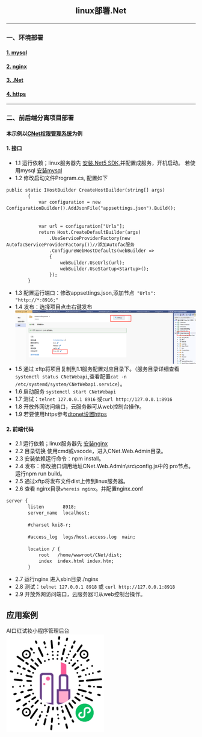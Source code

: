 ## <p align="center"> linux部署.Net </p>
----------------------------------------
### 一、环境部署
#### [1.  mysql](https://github.com/chi8708/Linux-.Net/blob/main/linux%E9%83%A8%E7%BD%B2mysql.md)
#### [2.  nginx](./linux%E9%83%A8%E7%BD%B2nginx.md)
#### [3.  .Net](./linux%E9%83%A8%E7%BD%B2.Net.md)
#### [4.  https](./dotnet%E8%AE%BE%E7%BD%AEhttps.md)
------------------------------
### 二、前后端分离项目部署
#### 本示例以[CNet权限管理系统](https://github.com/chi8708/CNet_Admin)为例
#### 1. 接口
- 1.1 运行依赖；linux服务器先 [安装.Net5 SDK](./linux%E9%83%A8%E7%BD%B2.Net.md),并配置成服务，开机启动。
若使用mysql [安装mysql](./linux%E9%83%A8%E7%BD%B2mysql.md)
- 1.2 修改启动文件Program.cs, 配置如下
```
public static IHostBuilder CreateHostBuilder(string[] args)
        {
            var configuration = new ConfigurationBuilder().AddJsonFile("appsettings.json").Build();


            var url = configuration["Urls"];
            return Host.CreateDefaultBuilder(args)
                .UseServiceProviderFactory(new AutofacServiceProviderFactory())//添加Autofac服务
                .ConfigureWebHostDefaults(webBuilder =>
                {
                    webBuilder.UseUrls(url);
                    webBuilder.UseStartup<Startup>();
                });
        }
```
- 1.3 配置运行端口：修改appsettings.json,添加节点` "Urls": "http://*:8916;"`
- 1.4 发布：选择项目点击右键发布<img src="./image/apifb.jpg">
- 1.5 通过 xftp将项目复制到1.1服务配置对应目录下。（服务目录详细查看`systemctl status CNetWebapi`,查看配置`cat -n /etc/systemd/system/CNetWebapi.service`）。
- 1.6 启动服务 `systemctl start CNetWebapi`
- 1.7 测试：`telnet 127.0.0.1 8916` 或`curl http://127.0.0.1:8916`
- 1.8 开放外网访问端口，云服务器可从web控制台操作。
- 1.9 若要使用https参考[dtonet设置https](./dotnet%E8%AE%BE%E7%BD%AEhttps.md)

#### 2. 前端代码
- 2.1 运行依赖；linux服务器先 [安装nginx](./linux%E9%83%A8%E7%BD%B2nginx.md)
- 2.2 目录切换 使用cmd或vscode，进入CNet.Web.Admin目录。
- 2.3 安装依赖运行命令：npm install。
- 2.4 发布：修改接口调用地址CNet.Web.Admin\src\config.js中的 pro节点。 运行npm run build。
- 2.5 通过xftp将发布文件dist上传到linux服务器。
- 2.6 查看 nginx目录`whereis nginx`。并配置nginx.conf
```
server {
        listen       8918;
        server_name  localhost;

        #charset koi8-r;

        #access_log  logs/host.access.log  main;

        location / {
            root   /home/wwwroot/CNet/dist;
            index  index.html index.htm;
        }
```
- 2.7 运行nginx 进入sbin目录./nginx
- 2.8 测试：`telnet 127.0.0.1 8918` 或 `curl http://127.0.0.1:8918`
- 2.9 开放外网访问端口，云服务器可从web控制台操作。

应用案例
-----------
AI口红试妆小程序管理后台
<br/>
<img src="https://github.com/chi8708/DotNetDemoAll/blob/master/lipStick.jpg" style="width:260px;" />
